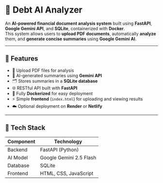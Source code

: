 # 💼 Debt AI Analyzer

An **AI-powered financial document analysis system** built using **FastAPI**, **Google Gemini API**, and **SQLite**, containerized with **Docker**.  
This system allows users to **upload PDF documents**, automatically **analyze** them, and **generate concise summaries** using **Google Gemini AI**.

---

## 🚀 Features

- 📄 Upload PDF files for analysis  
- 🤖 AI-generated summaries using **Gemini API**  
- 🗂 Stores summaries in a **SQLite database**  
- 🌐 RESTful API built with **FastAPI**  
- 🐳 Fully **Dockerized** for easy deployment  
- ⚡ Simple **frontend** (`index.html`) for uploading and viewing results  
- ☁️ Optional deployment on **Render** or **Netlify**

---

## 🧩 Tech Stack

| Component | Technology |
|------------|-------------|
| Backend | FastAPI (Python) |
| AI Model | Google Gemini 2.5 Flash |
| Database | SQLite |
| Frontend | HTML, CSS, JavaScript |
